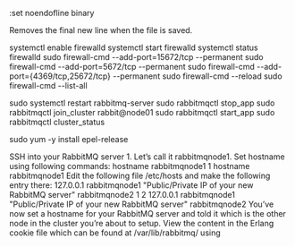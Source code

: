 :set noendofline binary

Removes the final new line when the file is saved.

systemctl enable firewalld
systemctl start firewalld
systemctl status firewalld
sudo firewall-cmd --add-port=15672/tcp --permanent
sudo firewall-cmd --add-port=5672/tcp --permanent
sudo firewall-cmd --add-port={4369/tcp,25672/tcp} --permanent
sudo firewall-cmd --reload
sudo firewall-cmd --list-all

sudo systemctl restart rabbitmq-server
sudo rabbitmqctl stop_app
sudo rabbitmqctl join_cluster rabbit@node01
sudo rabbitmqctl start_app
sudo rabbitmqctl cluster_status



sudo yum -y install epel-release

SSH into your RabbitMQ server 1. Let’s call it rabbitmqnode1.
Set hostname using following commands:
hostname rabbitmqnode1
1
hostname rabbitmqnode1
Edit the following file /etc/hosts and make the following entry there:
127.0.0.1 rabbitmqnode1
"Public/Private IP of your new RabbitMQ server" rabbitmqnode2
1
2
127.0.0.1 rabbitmqnode1
"Public/Private IP of your new RabbitMQ server" rabbitmqnode2
You’ve now set a hostname for your RabbitMQ server and told it which is the other node in the cluster you’re about to setup.
View the content in the Erlang cookie file which can be found at /var/lib/rabbitmq/ using
